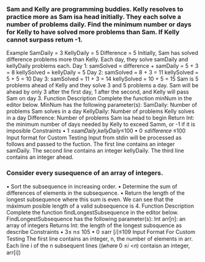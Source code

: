 ### Sam and Kelly are programming buddies. Kelly resolves to practice more as Sam isa head initially. They each solve a number of problems daily. Find the mínimum number or days for Kelly to have solved more problems than Sam. If Kelly cannot surpass retum -1.
Example
SamDaily = 3
KellyDaily = 5
Difference = 5
Initially, Sam has solved difference problems more than Kelly. Each day, they solve samDaily and kellyDaily problems each.
Day 1: samSolved = difference + samDaily = 5 + 3 = 8
kellySolved = kellyDaily = 5
Day 2: samSolved = 8 + 3 = 11
kellySolved = 5 + 5 = 10
Day 3: samSolved = 11 + 3 = 14
kellySolved = 10 + 5 = 15
Sam is 5 problems ahead of Kelly and they solve 3 and 5 problems a day. Sam will be ahead by only 3 after the first day, 1 after the second, and Kelly will pass Sam on day 3.
Function Description
Complete the function minNum in the editor below.
MinNum has the following parameter(s):
SamDaily: Number of problems Sam solves in a day
KellyDaily: Number of problems Kelly solves in a day
Difference: Number of problems Sam isa head to begin
Return
Int: the minimum number of days needed by Kelly to exceed Samm, or -1 if it is imposible
Constraints
•
1 ≤𝑠𝑎𝑚𝐷𝑎𝑖𝑙𝑦,𝑘𝑒𝑙𝑙𝑦𝐷𝑎𝑖𝑙𝑦≤100
•
0 ≤𝑑𝑖𝑓𝑓𝑒𝑟𝑒𝑛𝑐𝑒 ≤100
Input format for Custom Testing
Input from stdin will be processed as follows and passed to the fuction.
The first line contains an integer samDaily.
The second line contains an integer kellyDaily.
The third line contains an integer ahead.

### Consider every susequence of an array of integers.
• Sort the subsequence in increasing order.
• Determine the sum of differences of elements in the subsequence.
• Return the length of the longest subsequence where this sum is even.
We can see that the máximum posible length of a valid subsequence is 4.
Function Description
Complete the function findLongestSubsequence in the editor below.
FindLongestSubsequence has the following parameter(s):
Int arr[n]: an array of integers
Returns
Int: the length of the longest subsquence as describe
Constraints
• 3≤ n≤ 105
• 0 ≤arr [𝑖]≤109
Input Format For Custom Testing
The first line contains an integer, n, the number of elements in arr.
Each line i of the n subsequent lines ((𝑤ℎ𝑒𝑟𝑒 0 ≤𝑖 <𝑛) contaisn an integer, arr[i])